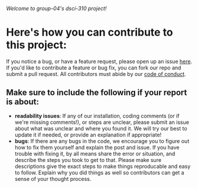 ###### Welcome to group-04's dsci-310 project! 

# Here's how you can contribute to this project: 

If you notice a bug, or have a feature request, please open up an issue [here](https://github.com/annabelle-ep/dsci-310-group-04/issues).
If you'd like to contribute a feature or bug fix, you can fork our repo and submit a pull request.
All contributors must abide by our [code of conduct](CODE_OF_CONDUCT.md).

## Make sure to include the following if your report is about: 
- **readability issues**: If any of our installation, coding comments (or if we're missing comments!), or steps are unclear, please submit an issue about what was unclear and where you found it. We will try our best to update it if needed, or provide an explanation if appropriate!
- **bugs**: If there are any bugs in the code, we encourage you to figure out how to fix them yourself and explain the post and issue. If you have trouble with fixing it, by all means share the error or situation, and describe the steps you took to get to that. Please make sure descriptions give the exact steps to make things reproducable and easy to follow. Explain why you did things as well so contributors can get a sense of your thought process. 
